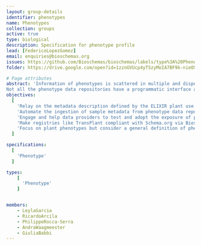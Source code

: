 ```yaml
---
layout: group-details
identifier: phenotypes
name: Phenotypes
collection: groups
active: true
type: biological
description: Specification for phenotype profile
lead: [FedericoLopezGomez]
email: enquiries@bioschemas.org
issues: https://github.com/Bioschemas/bioschemas/labels/type%3A%20Phenotype
folder: https://drive.google.com/open?id=1zznGVUcp4yTSzyMoIA7BF9k-nieOSHbL

# Page attributes
abstract: 'Information of phenotypes is scattered in multiple and disperse samples data repositories.
Not all the phenotype data repositories have a programmatic interface and the existing variety of programmatic interfaces are diverse and changeable.'
objectives:
  [
    'Relay on the metadata description defined by the ELIXIR plant use case and the IMPC mouse phenotype use case',
    'Automate the ingestion of sample metadata from phenotype data repositories into registries via Bioschemas.',
    'Engage and help data providers to test and adopt the exposure of phenotype metadata with Schema.org via Bioschemas.',
    'Make registries like TransPlant compliant with Schema.org via Bioschemas.',
    'Focus on plant phenotypes but consider a general definition of phenotype taking into account different types of phenotypes. eg. biomedical phenotypes, mouse phenotypes, ...'
  ]

specifications:
  [
    'Phenotype'
  ]

types:
    [
      'Phenotype'
    ]


members:
    - LeylaGarcia
    - RicardoArcila
    - PhilippeRocca-Serra
    - AndraWaagmeester
    - GiuliaBabbi
---
```

